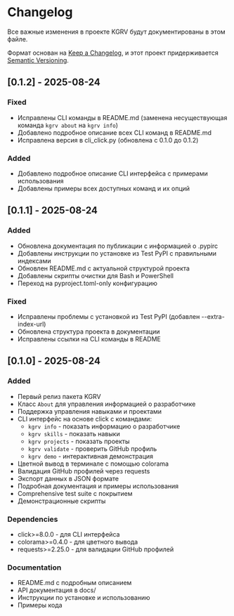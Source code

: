 # Changelog

Все важные изменения в проекте KGRV будут документированы в этом файле.

Формат основан на [Keep a Changelog](https://keepachangelog.com/en/1.0.0/),
и этот проект придерживается [Semantic Versioning](https://semver.org/spec/v2.0.0.html).

## [0.1.2] - 2025-08-24

### Fixed
- Исправлены CLI команды в README.md (заменена несуществующая команда `kgrv about` на `kgrv info`)
- Добавлено подробное описание всех CLI команд в README.md
- Исправлена версия в cli_click.py (обновлена с 0.1.0 до 0.1.2)

### Added
- Добавлено подробное описание CLI интерфейса с примерами использования
- Добавлены примеры всех доступных команд и их опций

## [0.1.1] - 2025-08-24

### Added
- Обновлена документация по публикации с информацией о .pypirc
- Добавлены инструкции по установке из Test PyPI с правильными индексами
- Обновлен README.md с актуальной структурой проекта
- Добавлены скрипты очистки для Bash и PowerShell
- Переход на pyproject.toml-only конфигурацию

### Fixed
- Исправлены проблемы с установкой из Test PyPI (добавлен --extra-index-url)
- Обновлена структура проекта в документации
- Исправлены ссылки на CLI команды в README

## [0.1.0] - 2025-08-24

### Added
- Первый релиз пакета KGRV
- Класс `About` для управления информацией о разработчике
- Поддержка управления навыками и проектами
- CLI интерфейс на основе click с командами:
  - `kgrv info` - показать информацию о разработчике
  - `kgrv skills` - показать навыки
  - `kgrv projects` - показать проекты  
  - `kgrv validate` - проверить GitHub профиль
  - `kgrv demo` - интерактивная демонстрация
- Цветной вывод в терминале с помощью colorama
- Валидация GitHub профилей через requests
- Экспорт данных в JSON формате
- Подробная документация и примеры использования
- Comprehensive test suite с покрытием
- Демонстрационные скрипты

### Dependencies
- click>=8.0.0 - для CLI интерфейса
- colorama>=0.4.0 - для цветного вывода
- requests>=2.25.0 - для валидации GitHub профилей

### Documentation
- README.md с подробным описанием
- API документация в docs/
- Инструкции по установке и использованию
- Примеры кода
